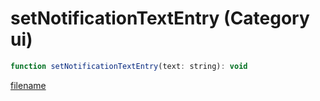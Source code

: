 # setNotificationTextEntry (Category ui)

```js
function setNotificationTextEntry(text: string): void
```

[filename](setNotificationTextEntry_m.md ':include')